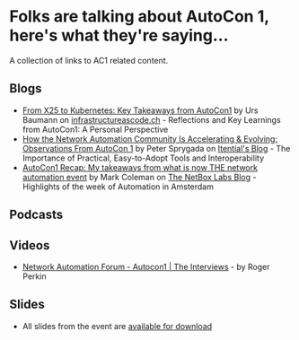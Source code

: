 # Folks are talking about AutoCon 1, here's what they're saying...

A collection of links to AC1 related content.

## Blogs
-   [From X25 to Kubernetes: Key Takeaways from AutoCon1](https://infrastructureascode.ch/autocon1.html) by Urs Baumann on [infrastructureascode.ch](http://infrastructureascode.ch) - Reflections and Key Learnings from AutoCon1: A Personal Perspective
-   [How the Network Automation Community Is Accelerating & Evolving: Observations From AutoCon 1](https://www.itential.com/blog/netdevops/how-the-network-automation-community-is-accelerating-evolving-observations-from-autocon-1/) by Peter Sprygada on [Itential's Blog](https://www.itential.com/blog/) - The Importance of Practical, Easy-to-Adopt Tools and Interoperability
-   [AutoCon1 Recap: My takeaways from what is now THE network automation event](https://netboxlabs.com/blog/autocon1-recap/) by Mark Coleman on [The NetBox Labs Blog](https://netboxlabs.com/blog/) - Highlights of the week of Automation in Amsterdam

## Podcasts

## Videos
-   [Network Automation Forum - Autocon1 | The Interviews](https://www.youtube.com/watch?v=zJ6YE7iFAhA) - by Roger Perkin

## Slides
-   All slides from the event are [available for download](https://github.com/Network-Automation-Forum/handyinfo/tree/main/docs/autocon_coverage/slides/AutoCon1)
